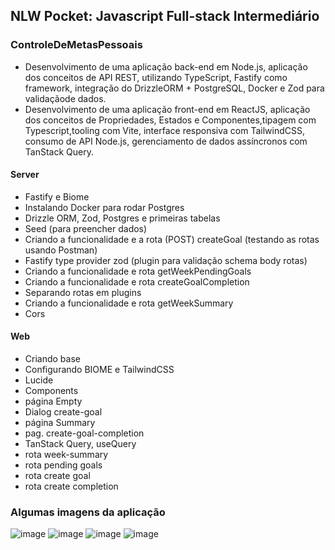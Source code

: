 ## NLW Pocket: Javascript Full-stack Intermediário

### ControleDeMetasPessoais
  - Desenvolvimento de uma aplicação back-end em Node.js, aplicação dos conceitos de API REST, utilizando TypeScript, Fastify como framework, integração do DrizzleORM + PostgreSQL, Docker e Zod para validaçãode dados. 
  - Desenvolvimento de uma aplicação front-end em ReactJS, aplicação dos conceitos de Propriedades, Estados e Componentes,tipagem com Typescript,tooling com Vite, interface responsiva com TailwindCSS, consumo de API Node.js, gerenciamento de dados assíncronos com TanStack Query.

#### Server
  - Fastify e Biome
  - Instalando Docker para rodar Postgres
  - Drizzle ORM, Zod, Postgres e primeiras tabelas
  - Seed (para preencher dados)
  - Criando a funcionalidade e a rota (POST) createGoal (testando as rotas usando Postman)
  - Fastify type provider zod (plugin para validação schema body rotas)
  - Criando a funcionalidade e rota getWeekPendingGoals
  - Criando a funcionalidade e rota createGoalCompletion
  - Separando rotas em plugins
  - Criando a funcionalidade e rota getWeekSummary
  - Cors

#### Web
  - Criando base
  - Configurando BIOME e TailwindCSS
  - Lucide
  - Components
  - página Empty
  - Dialog create-goal
  - página Summary
  - pag. create-goal-completion
  - TanStack Query, useQuery
  - rota week-summary
  - rota pending goals
  - rota create goal
  - rota create completion

### Algumas imagens da aplicação

   ![image](https://github.com/user-attachments/assets/9ad1dc92-8f07-47d2-b8ff-30427d289472)
   ![image](https://github.com/user-attachments/assets/e14ce2ca-5778-4816-9c9f-61508b7fc97c)
   ![image](https://github.com/user-attachments/assets/60c465f7-6115-466e-8b9d-a32d26dec31c)
   ![image](https://github.com/user-attachments/assets/3284f132-59f0-4e8a-8e42-b5a450fc691c)

